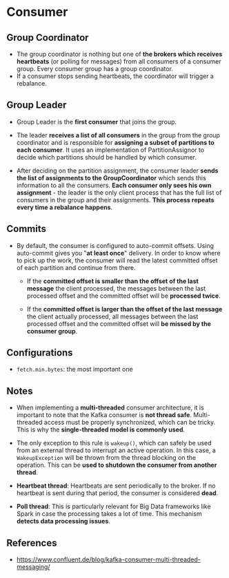 # Consumer


## Group Coordinator
- The group coordinator is nothing but one of __the brokers which receives heartbeats__ (or polling for messages) from all consumers of a consumer group. Every consumer group has a group coordinator.
- If a consumer stops sending heartbeats, the coordinator will trigger a rebalance.

## Group Leader

- Group Leader is the __first consumer__ that joins the group.

- The leader __receives a list of all consumers__ in the group from the group coordinator and is responsible for __assigning a subset of partitions to each consumer__. It uses an implementation of PartitionAssignor to decide which partitions should be handled by
which consumer.

- After deciding on the partition assignment, the consumer leader __sends the list of assignments to the GroupCoordinator__ which sends this information to all the consumers. __Each consumer only sees his own assignment__ - the leader is the only client process that has the full list of consumers in the group and their assignments. __This process repeats every time a rebalance happens__.

## Commits

- By default, the consumer is configured to auto-commit offsets. Using auto-commit gives you "__at least once__" delivery. In order to know where to pick up the work, the consumer will read the latest committed offset of each partition and continue from there.
    - If the __committed offset is smaller than the offset of the last message__ the client processed, the messages between the last processed offset and the committed offset will be __processed twice__.

    - If the __committed offset is larger than the offset of the last message__ the client actually processed, all messages between the last processed offset and the committed offset will __be missed by the consumer group__.


## Configurations

- `fetch.min.bytes`: the most important one

## Notes

- When implementing a __multi-threaded__ consumer architecture, it is important to note that the Kafka consumer is __not thread safe__. Multi-threaded access must be properly synchronized, which can be tricky. This is why the __single-threaded model is commonly used__.

- The only exception to this rule is `wakeup()`, which can safely be used from an external thread to interrupt an active operation. In this case, a `WakeupException` will be thrown from the thread blocking on the operation. This can be __used to shutdown the consumer from another thread__.

- __Heartbeat thread__: Heartbeats are sent periodically to the broker. If no heartbeat is sent during that period, the consumer is considered __dead__.

- __Poll thread__: This is particularly relevant for Big Data frameworks like Spark in case the processing takes a lot of time. This mechanism __detects data processing issues__.

## References

- https://www.confluent.de/blog/kafka-consumer-multi-threaded-messaging/